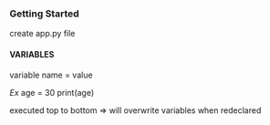 ### Getting Started
  create app.py file

#### VARIABLES
  variable name = value

  _Ex_
  age = 30
  print(age)

  executed top to bottom => will overwrite variables when redeclared

